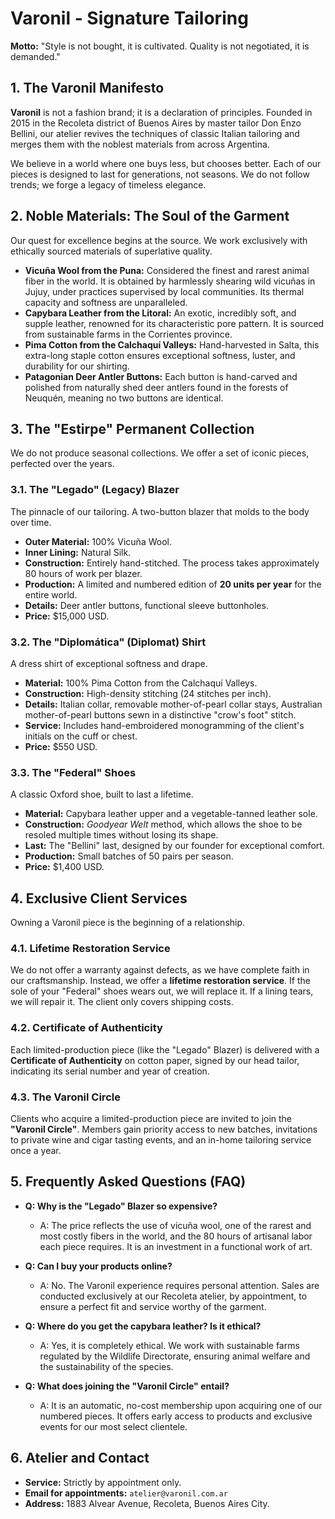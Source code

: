 # Varonil - Signature Tailoring

**Motto:** "Style is not bought, it is cultivated. Quality is not negotiated, it is demanded."

## 1. The Varonil Manifesto

**Varonil** is not a fashion brand; it is a declaration of principles. Founded in 2015 in the Recoleta district of Buenos Aires by master tailor Don Enzo Bellini, our atelier revives the techniques of classic Italian tailoring and merges them with the noblest materials from across Argentina.

We believe in a world where one buys less, but chooses better. Each of our pieces is designed to last for generations, not seasons. We do not follow trends; we forge a legacy of timeless elegance.

## 2. Noble Materials: The Soul of the Garment

Our quest for excellence begins at the source. We work exclusively with ethically sourced materials of superlative quality.

- **Vicuña Wool from the Puna:** Considered the finest and rarest animal fiber in the world. It is obtained by harmlessly shearing wild vicuñas in Jujuy, under practices supervised by local communities. Its thermal capacity and softness are unparalleled.
- **Capybara Leather from the Litoral:** An exotic, incredibly soft, and supple leather, renowned for its characteristic pore pattern. It is sourced from sustainable farms in the Corrientes province.
- **Pima Cotton from the Calchaquí Valleys:** Hand-harvested in Salta, this extra-long staple cotton ensures exceptional softness, luster, and durability for our shirting.
- **Patagonian Deer Antler Buttons:** Each button is hand-carved and polished from naturally shed deer antlers found in the forests of Neuquén, meaning no two buttons are identical.

## 3. The "Estirpe" Permanent Collection

We do not produce seasonal collections. We offer a set of iconic pieces, perfected over the years.

### 3.1. The "Legado" (Legacy) Blazer

The pinnacle of our tailoring. A two-button blazer that molds to the body over time.

- **Outer Material:** 100% Vicuña Wool.
- **Inner Lining:** Natural Silk.
- **Construction:** Entirely hand-stitched. The process takes approximately 80 hours of work per blazer.
- **Production:** A limited and numbered edition of **20 units per year** for the entire world.
- **Details:** Deer antler buttons, functional sleeve buttonholes.
- **Price:** $15,000 USD.

### 3.2. The "Diplomática" (Diplomat) Shirt

A dress shirt of exceptional softness and drape.

- **Material:** 100% Pima Cotton from the Calchaquí Valleys.
- **Construction:** High-density stitching (24 stitches per inch).
- **Details:** Italian collar, removable mother-of-pearl collar stays, Australian mother-of-pearl buttons sewn in a distinctive "crow's foot" stitch.
- **Service:** Includes hand-embroidered monogramming of the client's initials on the cuff or chest.
- **Price:** $550 USD.

### 3.3. The "Federal" Shoes

A classic Oxford shoe, built to last a lifetime.

- **Material:** Capybara leather upper and a vegetable-tanned leather sole.
- **Construction:** *Goodyear Welt* method, which allows the shoe to be resoled multiple times without losing its shape.
- **Last:** The "Bellini" last, designed by our founder for exceptional comfort.
- **Production:** Small batches of 50 pairs per season.
- **Price:** $1,400 USD.

## 4. Exclusive Client Services

Owning a Varonil piece is the beginning of a relationship.

### 4.1. Lifetime Restoration Service

We do not offer a warranty against defects, as we have complete faith in our craftsmanship. Instead, we offer a **lifetime restoration service**. If the sole of your "Federal" shoes wears out, we will replace it. If a lining tears, we will repair it. The client only covers shipping costs.

### 4.2. Certificate of Authenticity

Each limited-production piece (like the "Legado" Blazer) is delivered with a **Certificate of Authenticity** on cotton paper, signed by our head tailor, indicating its serial number and year of creation.

### 4.3. The Varonil Circle

Clients who acquire a limited-production piece are invited to join the **"Varonil Circle"**. Members gain priority access to new batches, invitations to private wine and cigar tasting events, and an in-home tailoring service once a year.

## 5. Frequently Asked Questions (FAQ)

- **Q: Why is the "Legado" Blazer so expensive?**
  - A: The price reflects the use of vicuña wool, one of the rarest and most costly fibers in the world, and the 80 hours of artisanal labor each piece requires. It is an investment in a functional work of art.

- **Q: Can I buy your products online?**
  - A: No. The Varonil experience requires personal attention. Sales are conducted exclusively at our Recoleta atelier, by appointment, to ensure a perfect fit and service worthy of the garment.

- **Q: Where do you get the capybara leather? Is it ethical?**
  - A: Yes, it is completely ethical. We work with sustainable farms regulated by the Wildlife Directorate, ensuring animal welfare and the sustainability of the species.

- **Q: What does joining the "Varonil Circle" entail?**
  - A: It is an automatic, no-cost membership upon acquiring one of our numbered pieces. It offers early access to products and exclusive events for our most select clientele.

## 6. Atelier and Contact

- **Service:** Strictly by appointment only.
- **Email for appointments:** `atelier@varonil.com.ar`
- **Address:** 1883 Alvear Avenue, Recoleta, Buenos Aires City.